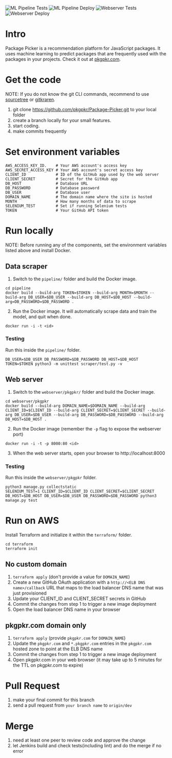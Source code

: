![ML Pipeline Tests](https://github.com/pkgpkr/Package-Picker/workflows/Scraper%20Test%20CI/badge.svg) ![ML Pipeline Deploy](https://github.com/pkgpkr/Package-Picker/workflows/Deploy%20ML%20Pipeline%20to%20Amazon%20ECS/badge.svg) ![Webserver Tests](https://github.com/pkgpkr/Package-Picker/workflows/Webserver%20Django%20CI/badge.svg) ![Webserver Deploy](https://github.com/pkgpkr/Package-Picker/workflows/Deploy%20to%20Amazon%20ECS/badge.svg)

# Intro

Package Picker is a recommendation platform for JavaScript packages. It uses machine learning to predict packages that are frequently used with the packages in your projects. Check it out at [pkgpkr.com](http://pkgpkr.com).

# Get the code

NOTE: If you do not know the git CLI commands, recommend to use [sourcetree](https://www.sourcetreeapp.com/) or [gitkraren](https://www.gitkraken.com/).

1. git clone https://github.com/pkgpkr/Package-Picker.git to your local folder 
2. create a branch locally for your small features.
3. start coding.
4. make commits frequently

# Set environment variables

```
AWS_ACCESS_KEY_ID.    # Your AWS account's access key
AWS_SECRET_ACCESS_KEY # Your AWS account's secret access key
CLIENT_ID             # ID of the GitHub app used by the web server
CLIENT_SECRET         # Secret for the GitHub app
DB_HOST               # Database URL
DB_PASSWORD           # Database password
DB_USER               # Database user
DOMAIN_NAME           # The domain name where the site is hosted
MONTH                 # How many months of data to scrape
SELENIUM_TEST         # Set if running Selenium tests
TOKEN                 # Your GitHub API token
```

# Run locally

NOTE: Before running any of the components, set the environment variables listed above and install Docker.

## Data scraper

1. Switch to the `pipeline/` folder and build the Docker image.

```
cd pipeline
docker build --build-arg TOKEN=$TOKEN --build-arg MONTH=$MONTH --build-arg DB_USER=$DB_USER --build-arg DB_HOST=$DB_HOST --build-arg=DB_PASSWORD=$DB_PASSWORD .
```

2. Run the Docker image. It will automatically scrape data and train the model, and quit when done.

`docker run -i -t <id>`

### Testing

Run this inside the `pipeline/` folder.

`DB_USER=$DB_USER DB_PASSWORD=$DB_PASSWORD DB_HOST=$DB_HOST TOKEN=$TOKEN python3 -m unittest scraper/test.py -v`

## Web server

1. Switch to the `webserver/pkgpkr/` folder and build the Docker image.

```
cd webserver/pkgpkr
docker build --build-arg DOMAIN_NAME=$DOMAIN_NAME --build-arg CLIENT_ID=$CLIENT_ID --build-arg CLIENT_SECRET=$CLIENT_SECRET --build-arg DB_USER=$DB_USER --build-arg DB_PASSWORD=$DB_PASSWORD --build-arg DB_HOST=$DB_HOST .
```

2. Run the Docker image (remember the `-p` flag to expose the webserver port)

`docker run -i -t -p 8000:80 <id>`

3. When the web server starts, open your browser to http://localhost:8000

### Testing

Run this inside the `webserver/pkgpkr` folder.

```
python3 manage.py collectstatic
SELENIUM_TEST=1 CLIENT_ID=$CLIENT_ID CLIENT_SECRET=$CLIENT_SECRET DB_HOST=$DB_HOST DB_USER=$DB_USER DB_PASSWORD=$DB_PASSWORD python3 manage.py test
```

# Run on AWS

Install Terraform and initialize it within the `terraform/` folder.

```
cd terraform
terraform init
```

## No custom domain

1. `terraform apply` (don't provide a value for `DOMAIN_NAME`)
2. Create a new GitHub OAuth application with a `http://<ELB DNS name>/callback` URL that maps to the load balancer DNS name that was just provisioned
3. Update your CLIENT_ID and CLIENT_SECRET secrets in GitHub
4. Commit the changes from step 1 to trigger a new image deployment
5. Open the load balancer DNS name in your browser

## pkgpkr.com domain only

1. `terraform apply` (provide `pkgpkr.com` for `DOMAIN_NAME`)
2. Update the `pkgpkr.com` and `*.pkgpkr.com` entries in the `pkgpkr.com` hosted zone to point at the ELB DNS name
3. Commit the changes from step 1 to trigger a new image deployment
4. Open pkgpkr.com in your web browser (it may take up to 5 minutes for the TTL on pkgpkr.com to expire)

# Pull Request

1. make your final commit for this branch
2. send a pull request from `your branch name` to `origin/dev`

# Merge

1. need at least one peer to review code and approve the change
2. let Jenkins build and check tests(including lint) and do the merge if no error
